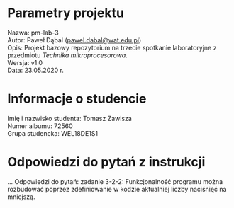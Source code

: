 # Parametry projektu

Nazwa: pm-lab-3  
Autor: Paweł Dąbal (pawel.dabal@wat.edu.pl)  
Opis: Projekt bazowy repozytorium na trzecie spotkanie laboratoryjne z przedmiotu _Technika mikroprocesorowa_.  
Wersja: v1.0  
Data: 23.05.2020 r.

# Informacje o studencie

Imię i nazwisko studenta: Tomasz Zawisza  
Numer albumu: 72560  
Grupa studencka: WEL18DE1S1

# Odpowiedzi do pytań z instrukcji
...
Odpowiedzi do pytań:
zadanie 3-2-2: Funkcjonalność programu można rozbudować poprzez zdefiniowanie w kodzie aktualniej liczby naciśnięć na mniejszą.